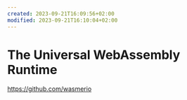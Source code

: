 ```yaml
---
created: 2023-09-21T16:09:56+02:00
modified: 2023-09-21T16:10:04+02:00
---
```


# The Universal WebAssembly Runtime

https://github.com/wasmerio
